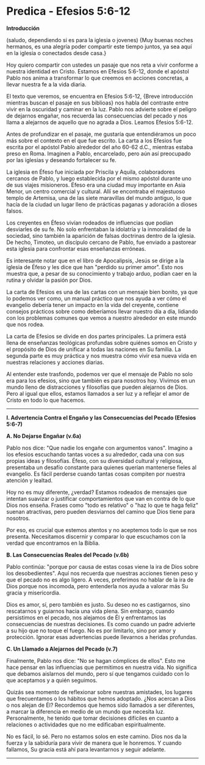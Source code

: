 # Predica - Efesios 5:6-12

**Introducción**

(saludo, dependiendo si es para la iglesia o jovenes) {Muy buenas noches hermanos, es una alegría poder compartir este tiempo juntos, ya sea aquí en la iglesia o conectados desde casa.}

Hoy quiero compartir con ustedes un pasaje que nos reta a vivir conforme a nuestra identidad en Cristo. Estamos en Efesios 5:6-12, donde el apóstol Pablo nos anima a transformar lo que creemos en acciones concretas, a llevar nuestra fe a la vida diaria.

El texto que veremos, se encuentra en Efesios 5:6-12, {Breve introducción mientras buscan el pasaje en sus biblioas} nos habla del contraste entre vivir en la oscuridad y caminar en la luz. Pablo nos advierte sobre el peligro de dejarnos engañar, nos recuerda las consecuencias del pecado y nos llama a alejarnos de aquello que no agrada a Dios. Leamos Efesios 5:6-12.

Antes de profundizar en el pasaje, me gustaría que entendiéramos un poco más sobre el contexto en el que fue escrito. La carta a los Efesios fue escrita por el apóstol Pablo alrededor del año 60-62 d.C., mientras estaba preso en Roma. Imaginen a Pablo, encarcelado, pero aún así preocupado por las iglesias y deseando fortalecer su fe.

La iglesia en Éfeso fue iniciada por Priscila y Aquila, colaboradores cercanos de Pablo, y luego establecida por el mismo apóstol durante uno de sus viajes misioneros. Éfeso era una ciudad muy importante en Asia Menor, un centro comercial y cultural. Allí se encontraba el majestuoso templo de Artemisa, una de las siete maravillas del mundo antiguo, lo que hacía de la ciudad un lugar lleno de prácticas paganas y adoración a dioses falsos.

Los creyentes en Éfeso vivían rodeados de influencias que podían desviarles de su fe. No solo enfrentaban la idolatría y la inmoralidad de la sociedad, sino también la aparición de falsas doctrinas dentro de la iglesia. De hecho, Timoteo, un discípulo cercano de Pablo, fue enviado a pastorear esta iglesia para confrontar esas enseñanzas erróneas.

Es interesante notar que en el libro de Apocalipsis, Jesús se dirige a la iglesia de Éfeso y les dice que han "perdido su primer amor". Esto nos muestra que, a pesar de su conocimiento y trabajo arduo, podían caer en la rutina y olvidar la pasión por Dios.

La carta de Efesios es una de las cartas con un mensaje bien bonito, ya que lo podemos ver como, un manual práctico que nos ayuda a ver cómo el evangelio debería tener un impacto en la vida del creyente, contiene consejos prácticos sobre como deberíamos llevar nuestro día a día, lidiando con los problemas comunes que vemos a nuestro alrededor en este mundo que nos rodea.

La carta de Efesios se divide en dos partes principales. La primera está llena de enseñanzas teológicas profundas sobre quiénes somos en Cristo y el propósito de Dios de unificar a todas las naciones en Su familia. La segunda parte es muy práctica y nos muestra cómo vivir esa nueva vida en nuestras relaciones y acciones diarias.

Al entender este trasfondo, podemos ver que el mensaje de Pablo no solo era para los efesios, sino que también es para nosotros hoy. Vivimos en un mundo lleno de distracciones y filosofías que pueden alejarnos de Dios. Pero al igual que ellos, estamos llamados a ser luz y a reflejar el amor de Cristo en todo lo que hacemos.

---

**I. Advertencia Contra el Engaño y las Consecuencias del Pecado (Efesios 5:6-7)**

**A. No Dejarse Engañar (v.6a)**

Pablo nos dice: "Que nadie los engañe con argumentos vanos". Imagino a los efesios escuchando tantas voces a su alrededor, cada una con sus propias ideas y filosofías. Éfeso, con su diversidad cultural y religiosa, presentaba un desafío constante para quienes querían mantenerse fieles al evangelio. Es fácil perderse cuando tantas cosas compiten por nuestra atención y lealtad.

Hoy no es muy diferente, ¿verdad? Estamos rodeados de mensajes que intentan suavizar o justificar comportamientos que van en contra de lo que Dios nos enseña. Frases como "todo es relativo" o "haz lo que te haga feliz" suenan atractivas, pero pueden desviarnos del camino que Dios tiene para nosotros.

Por eso, es crucial que estemos atentos y no aceptemos todo lo que se nos presenta. Necesitamos discernir y comparar lo que escuchamos con la verdad que encontramos en la Biblia.

**B. Las Consecuencias Reales del Pecado (v.6b)**

Pablo continúa: "porque por causa de estas cosas viene la ira de Dios sobre los desobedientes". Aquí nos recuerda que nuestras acciones tienen peso y que el pecado no es algo ligero. A veces, preferimos no hablar de la ira de Dios porque nos incomoda, pero entenderla nos ayuda a valorar más Su gracia y misericordia.

Dios es amor, sí, pero también es justo. Su deseo no es castigarnos, sino rescatarnos y guiarnos hacia una vida plena. Sin embargo, cuando persistimos en el pecado, nos alejamos de Él y enfrentamos las consecuencias de nuestras decisiones. Es como cuando un padre advierte a su hijo que no toque el fuego. No es por limitarlo, sino por amor y protección. Ignorar esas advertencias puede llevarnos a heridas profundas.

**C. Un Llamado a Alejarnos del Pecado (v.7)**

Finalmente, Pablo nos dice: "No se hagan cómplices de ellos". Esto me hace pensar en las influencias que permitimos en nuestra vida. No significa que debamos aislarnos del mundo, pero sí que tengamos cuidado con lo que aceptamos y a quién seguimos.

Quizás sea momento de reflexionar sobre nuestras amistades, los lugares que frecuentamos o los hábitos que hemos adoptado. ¿Nos acercan a Dios o nos alejan de Él? Recordemos que hemos sido llamados a ser diferentes, a marcar la diferencia en medio de un mundo que necesita luz. Personalmente, he tenido que tomar decisiones difíciles en cuanto a relaciones o actividades que no me edificaban espiritualmente.

No es fácil, lo sé. Pero no estamos solos en este camino. Dios nos da la fuerza y la sabiduría para vivir de manera que le honremos. Y cuando fallamos, Su gracia está ahí para levantarnos y seguir adelante.

---
